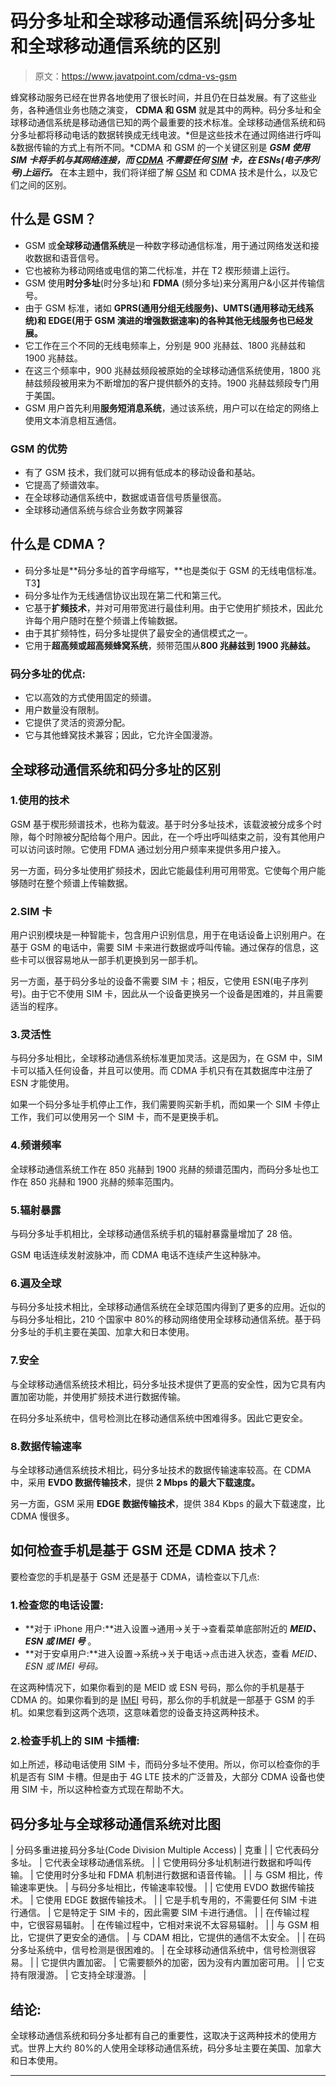 # 码分多址和全球移动通信系统|码分多址和全球移动通信系统的区别

> 原文：<https://www.javatpoint.com/cdma-vs-gsm>

蜂窝移动服务已经在世界各地使用了很长时间，并且仍在日益发展。有了这些业务，各种通信业务也随之演变， **CDMA 和 GSM** 就是其中的两种。码分多址和全球移动通信系统是移动通信已知的两个最重要的技术标准。全球移动通信系统和码分多址都将移动电话的数据转换成无线电波。*但是这些技术在通过网络进行呼叫&数据传输的方式上有所不同。*CDMA 和 GSM 的一个关键区别是 ***GSM 使用 SIM 卡将手机与其网络连接，而 [CDMA](https://www.javatpoint.com/cdma-full-form) 不需要任何 [SIM](https://www.javatpoint.com/sim-full-form) 卡，在 ESNs(电子序列号)上运行。*** 在本主题中，我们将详细了解 [GSM](https://www.javatpoint.com/gsm-full-form) 和 CDMA 技术是什么，以及它们之间的区别。

## 什么是 GSM？

*   GSM 或**全球移动通信系统**是一种数字移动通信标准，用于通过网络发送和接收数据和语音信号。
*   它也被称为移动网络或电信的第二代标准，并在 T2 楔形频谱上运行。
*   GSM 使用**时分多址**(时分多址)和 **FDMA** (频分多址)来分离用户&小区并传输信号。
*   由于 GSM 标准，诸如 **GPRS(通用分组无线服务)、UMTS(通用移动无线系统)和 EDGE(用于 GSM 演进的增强数据速率)的各种其他无线服务也已经发展。**
*   它工作在三个不同的无线电频率上，分别是 900 兆赫兹、1800 兆赫兹和 1900 兆赫兹。
*   在这三个频率中，900 兆赫兹频段被原始的全球移动通信系统使用，1800 兆赫兹频段被用来为不断增加的客户提供额外的支持。1900 兆赫兹频段专门用于美国。
*   GSM 用户首先利用**服务短消息系统**，通过该系统，用户可以在给定的网络上使用文本消息相互通信。

### GSM 的优势

*   有了 GSM 技术，我们就可以拥有低成本的移动设备和基站。
*   它提高了频谱效率。
*   在全球移动通信系统中，数据或语音信号质量很高。
*   全球移动通信系统与综合业务数字网兼容

## 什么是 CDMA？

*   码分多址是**码分多址的首字母缩写，**也是类似于 GSM 的无线电信标准。
    T3】
*   码分多址作为无线通信协议出现在第二代和第三代。
*   它基于**扩频技术**，并对可用带宽进行最佳利用。由于它使用扩频技术，因此允许每个用户随时在整个频谱上传输数据。
*   由于其扩频特性，码分多址提供了最安全的通信模式之一。
*   它用于**超高频或超高频蜂窝系统**，频带范围从**800 兆赫兹到 1900 兆赫兹。**

### 码分多址的优点:

*   它以高效的方式使用固定的频谱。
*   用户数量没有限制。
*   它提供了灵活的资源分配。
*   它与其他蜂窝技术兼容；因此，它允许全国漫游。

## 全球移动通信系统和码分多址的区别

### 1.使用的技术

GSM 基于楔形频谱技术，也称为载波。基于时分多址技术，该载波被分成多个时隙，每个时隙被分配给每个用户。因此，在一个呼出呼叫结束之前，没有其他用户可以访问该时隙。它使用 FDMA 通过划分用户频率来提供多用户接入。

另一方面，码分多址使用扩频技术，因此它能最佳利用可用带宽。它使每个用户能够随时在整个频谱上传输数据。

### 2.SIM 卡

用户识别模块是一种智能卡，包含用户识别信息，用于在电话设备上识别用户。在基于 GSM 的电话中，需要 SIM 卡来进行数据或呼叫传输。通过保存的信息，这些卡可以很容易地从一部手机更换到另一部手机。

另一方面，基于码分多址的设备不需要 SIM 卡；相反，它使用 ESN(电子序列号)。由于它不使用 SIM 卡，因此从一个设备更换另一个设备是困难的，并且需要适当的程序。

### 3.灵活性

与码分多址相比，全球移动通信系统标准更加灵活。这是因为，在 GSM 中，SIM 卡可以插入任何设备，并且可以使用。而 CDMA 手机只有在其数据库中注册了 ESN 才能使用。

如果一个码分多址手机停止工作，我们需要购买新手机，而如果一个 SIM 卡停止工作，我们可以使用另一个 SIM 卡，而不是更换手机。

### 4.频谱频率

全球移动通信系统工作在 850 兆赫到 1900 兆赫的频谱范围内，而码分多址也工作在 850 兆赫和 1900 兆赫的频率范围内。

### 5.辐射暴露

与码分多址手机相比，全球移动通信系统手机的辐射暴露量增加了 28 倍。

GSM 电话连续发射波脉冲，而 CDMA 电话不连续产生这种脉冲。

### 6.遍及全球

与码分多址技术相比，全球移动通信系统在全球范围内得到了更多的应用。近似的与码分多址相比，210 个国家中 80%的移动网络使用全球移动通信系统。基于码分多址的手机主要在美国、加拿大和日本使用。

### 7.安全

与全球移动通信系统技术相比，码分多址技术提供了更高的安全性，因为它具有内置加密功能，并使用扩频技术进行数据传输。

在码分多址系统中，信号检测比在移动通信系统中困难得多。因此它更安全。

### 8.数据传输速率

与全球移动通信系统技术相比，码分多址技术的数据传输速率较高。在 CDMA 中，采用 **EVDO 数据传输技术**，提供 **2 Mbps 的最大下载速度。**

另一方面，GSM 采用 **EDGE 数据传输技术**，提供 384 Kbps 的最大下载速度，比 CDMA 慢很多。

## 如何检查手机是基于 GSM 还是 CDMA 技术？

要检查您的手机是基于 GSM 还是基于 CDMA，请检查以下几点:

### 1.检查您的电话设置:

*   **对于 iPhone 用户:**进入设置→通用→关于→查看菜单底部附近的 ***MEID、ESN 或 IMEI 号*** 。
*   **对于安卓用户:**进入设置→系统→关于电话→点击进入状态，查看 *MEID、ESN 或 IMEI 号码。*

在这两种情况下，如果你看到的是 MEID 或 ESN 号码，那么你的手机是基于 CDMA 的。如果你看到的是 [IMEI](https://www.javatpoint.com/imei-full-form) 号码，那么你的手机就是一部基于 GSM 的手机。如果您看到这两个选项，这意味着您的设备支持这两种技术。

### 2.检查手机上的 SIM 卡插槽:

如上所述，移动电话使用 SIM 卡，而码分多址不使用。所以，你可以检查你的手机是否有 SIM 卡槽。但是由于 4G LTE 技术的广泛普及，大部分 CDMA 设备也使用 SIM 卡，所以这种检查方式现在帮助不大。

## 码分多址与全球移动通信系统对比图

| 分码多重进接ˌ码分多址(Code Division Multiple Access) | 克重 |
| 它代表码分多址。 | 它代表全球移动通信系统。 |
| 它使用码分多址机制进行数据和呼叫传输。 | 它使用时分多址和 FDMA 机制进行数据和语音传输。 |
| 与 GSM 相比，传输速率更快。 | 与码分多址相比，传输速率较慢。 |
| 它使用 EVDO 数据传输技术。 | 它使用 EDGE 数据传输技术。 |
| 它是手机专用的，不需要任何 SIM 卡进行通信。 | 它是特定于 SIM 卡的，因此需要 SIM 卡进行通信。 |
| 在传输过程中，它很容易辐射。 | 在传输过程中，它相对来说不太容易辐射。 |
| 与 GSM 相比，它提供了更安全的通信。 | 与 CDAM 相比，它提供的通信不太安全。 |
| 在码分多址系统中，信号检测是很困难的。 | 在全球移动通信系统中，信号检测很容易。 |
| 它提供内置加密。 | 它需要额外的加密，因为没有内置加密可用。 |
| 它支持有限漫游。 | 它支持全球漫游。 |

## 结论:

全球移动通信系统和码分多址都有自己的重要性，这取决于这两种技术的使用方式。世界上大约 80%的人使用全球移动通信系统，码分多址主要在美国、加拿大和日本使用。

* * *